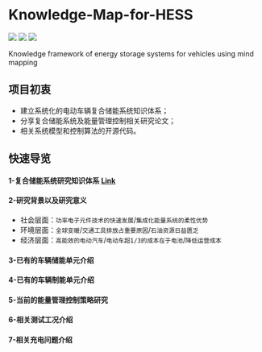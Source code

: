 # Knowledge-Map-for-HESS
![](https://img.shields.io/github/release/pandao/editor.md.svg) ![](https://img.shields.io/github/issues/pandao/editor.md.svg) ![](https://img.shields.io/bower/v/editor.md.svg) 

Knowledge framework of energy storage systems for vehicles using mind mapping

## 项目初衷

- 建立系统化的电动车辆复合储能系统知识体系；
- 分享复合储能系统及能量管理控制相关研究论文；
- 相关系统模型和控制算法的开源代码。

## 快速导览

#### 1-复合储能系统研究知识体系 [Link](https://github.com/JianweiYe/Hybrid-Energy-Storage-System-HESS/blob/master/Research%20Framework/%E5%A4%8D%E5%90%88%E5%82%A8%E8%83%BD%E7%B3%BB%E7%BB%9F%E7%9F%A5%E8%AF%86%E4%BD%93%E7%B3%BB.md)

#### 2-研究背景以及研究意义

- 社会层面：`功率电子元件技术的快速发展`/`集成化能量系统的柔性优势`
- 环境层面：`全球变暖`/`交通工具排放占重要原因`/`石油资源日益匮乏`
- 经济层面：`高能效的电动汽车`/`电动车超1/3的成本在于电池`/`降低运营成本`

#### 3-已有的车辆储能单元介绍

#### 4-已有的车辆制能单元介绍

#### 5-当前的能量管理控制策略研究

#### 6-相关测试工况介绍

#### 7-相关充电问题介绍
